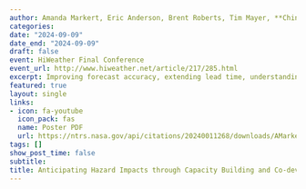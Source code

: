 ```yaml
---
author: Amanda Markert, Eric Anderson, Brent Roberts, Tim Mayer, **Chinmay Deval**, Emily Adams, Micky Maganini
categories:
date: "2024-09-09"
date_end: "2024-09-09"
draft: false
event: HiWeather Final Conference
event_url: http://www.hiweather.net/article/217/285.html
excerpt: Improving forecast accuracy, extending lead time, understanding hazard susceptibility, and integrating exposure and vulnerability data to generate impact-based forecasts are critical in mitigating disaster impacts. These efforts enable anticipatory action through enhancing the efficacy of early warning systems to assess potential multi-dimensional hazard impacts. In response to this need, SERVIR has co-developed a series of hazard services providing vital information from national to regional scales. This poster showcases examples of geospatial services co-developed with partners through a capacity building approach, supporting the establishment of hazard early warning / early action systems. These services integrate multidimensional vulnerability and exposure data to comprehensively assess impacts. Furthermore, these services demonstrate how co-development and capacity building can advance the development of impact-based forecasts and multi-hazards services. By prioritizing collaboration, human insights, local knowledge, capacity building, and employing applied science approaches in geospatial service development, this work has helped create inclusive and customized solutions. These solutions are tailored to meet the needs of local communities and are readily adaptable into decision-making processes.
featured: true
layout: single
links:
- icon: fa-youtube
  icon_pack: fas
  name: Poster PDF
  url: https://ntrs.nasa.gov/api/citations/20240011268/downloads/AMarkert_HIWeather_202409.pdf
tags: []
show_post_time: false
subtitle:
title: Anticipating Hazard Impacts through Capacity Building and Co-development
---
```

